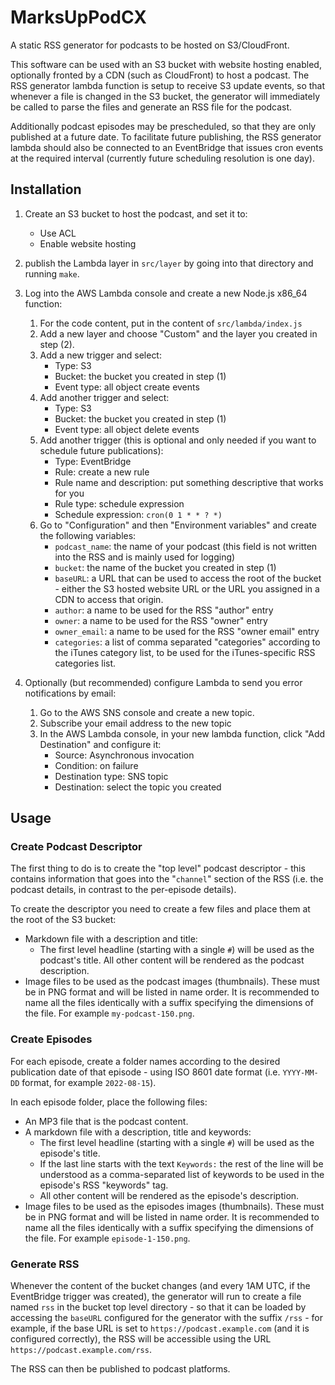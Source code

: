 # MarksUpPodCX

A static RSS generator for podcasts to be hosted on S3/CloudFront.

This software can be used with an S3 bucket with website hosting enabled, optionally fronted by a CDN
(such as CloudFront) to host a podcast. The RSS generator lambda function is setup to receive S3 update
events, so that whenever a file is changed in the S3 bucket, the generator will immediately be called to
parse the files and generate an RSS file for the podcast.

Additionally podcast episodes may be prescheduled, so that they are only published at a future date.
To facilitate future publishing, the RSS generator lambda should also be connected to an EventBridge that
issues cron events at the required interval (currently future scheduling resolution is one day).

## Installation

1. Create an S3 bucket to host the podcast, and set it to:
    - Use ACL
    - Enable website hosting
    
2. publish the Lambda layer in `src/layer` by going into that directory and running `make`.

2. Log into the AWS Lambda console and create a new Node.js x86_64 function:
   
    1. For the code content, put in the content of `src/lambda/index.js`
    2. Add a new layer and choose "Custom" and the layer you created in step (2).
    3. Add a new trigger and select:
        * Type: S3
        * Bucket: the bucket you created in step (1)
        * Event type: all object create events
    4. Add another trigger and select:
        * Type: S3
        * Bucket: the bucket you created in step (1)
        * Event type: all object delete events
    5. Add another trigger (this is optional and only needed if you want to schedule future publications):
        * Type: EventBridge
        * Rule: create a new rule
        * Rule name and description: put something descriptive that works for you
        * Rule type: schedule expression
        * Schedule expression: `cron(0 1 * * ? *)`
    6. Go to "Configuration" and then "Environment variables" and create the following variables:
        * `podcast_name`: the name of your podcast (this field is not written into the RSS and is mainly used for logging)
        * `bucket`: the name of the bucket you created in step (1)
        * `baseURL`: a URL that can be used to access the root of the bucket - either the S3 hosted website URL or the URL you assigned in a CDN to access that origin.
        * `author`: a name to be used for the RSS "author" entry
        * `owner`: a name to be used for the RSS "owner" entry
        * `owner_email`: a name to be used for the RSS "owner email" entry
        * `categories`: a list of comma separated "categories" according to the iTunes category list, to be used for the iTunes-specific RSS categories list.
    
4. Optionally (but recommended) configure Lambda to send you error notifications by email:

    1. Go to the AWS SNS console and create a new topic.
    2. Subscribe your email address to the new topic
    3. In the AWS Lambda console, in your new lambda function, click "Add Destination" and configure it:
        * Source: Asynchronous invocation
        * Condition: on failure
        * Destination type: SNS topic
        * Destination: select the topic you created

## Usage

### Create Podcast Descriptor

The first thing to do is to create the "top level" podcast descriptor - this contains information that goes into the "`channel`" section of the RSS (i.e. the podcast details, in contrast to the per-episode details).

To create the descriptor you need to create a few files and place them at the root of the S3 bucket:

* Markdown file with a description and title:
  * The first level headline (starting with a single `#`) will be used as the podcast's title. All other content will be rendered as the podcast description.
* Image files to be used as the podcast images (thumbnails). These must be in PNG format and will be listed in name order. It is recommended to name all the files identically with a suffix specifying the dimensions of the file. For example `my-podcast-150.png`.

### Create Episodes

For each episode, create a folder names according to the desired publication date of that episode - using ISO 8601 date format (i.e. `YYYY-MM-DD` format, for example `2022-08-15`).

In each episode folder, place the following files:

- An MP3 file that is the podcast content.
- A markdown file with a description, title and keywords:
  - The first level headline (starting with a single `#`) will be used as the episode's title.
  - If the last line starts with the text `Keywords:` the rest of the line will be understood as a comma-separated list of keywords to be used in the episode's RSS "keywords" tag.
  - All other content will be rendered as the episode's description.
- Image files to be used as the episodes images (thumbnails). These must be in PNG format and will be listed in name order. It is recommended to name all the files identically with a suffix specifying the dimensions of the file. For example `episode-1-150.png`.

### Generate RSS

Whenever the content of the bucket changes (and every 1AM UTC, if the EventBridge trigger was created), the generator will run to create a file named `rss` in the bucket top level directory - so that it can be loaded by accessing the `baseURL` configured for the generator with the suffix `/rss` - for example, if the base URL is set to `https://podcast.example.com` (and it is configured correctly), the RSS will be accessible using the URL `https://podcast.example.com/rss`.

The RSS can then be published to podcast platforms.

